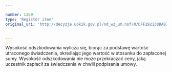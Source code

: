 ```yaml
---

number: 1369
type: 'Register item'
original_uri: 'http://decyzje.uokik.gov.pl/nd_wz_um.nsf/0/DFF292130DAB7501C125742800271F69?OpenDocument'


---
```


Wysokość odszkodowania wylicza się, biorąc za podstawę wartość utraconego świadczenia, określając jego wartość w stosunku do zapłaconej sumy. Wysokość odszkodowania nie może przekraczać ceny, jaką uczestnik zapłacił za świadczenia w chwili podpisania umowy.
